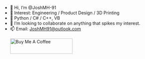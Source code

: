- 👋 Hi, I’m @JoshMH-91
- 👀 Interest:  Engineering / Product Design / 3D Printing
- 🌱 Python / C# / C++, VB
- 💞️ I’m looking to collaborate on anything that spikes my interest.
- 📫 Email:  JoshMH91@outlook.com
<br/><br/>
<a href="https://www.buymeacoffee.com/JoshMH91" target="_blank"><img src="https://cdn.buymeacoffee.com/buttons/default-yellow.png" alt="Buy Me A Coffee" height="50" width="200"></a>

<!---
JoshMH-91/JoshMH-91 is a ✨ special ✨ repository because its `README.md` (this file) appears on your GitHub profile.
You can click the Preview link to take a look at your changes.
--->
